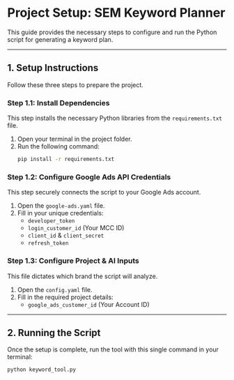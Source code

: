# Project Setup: SEM Keyword Planner

This guide provides the necessary steps to configure and run the Python script for generating a keyword plan.

---

## 1. Setup Instructions

Follow these three steps to prepare the project.

### Step 1.1: Install Dependencies

This step installs the necessary Python libraries from the `requirements.txt` file.

1.  Open your terminal in the project folder.
2.  Run the following command:
    ```bash
    pip install -r requirements.txt
    ```

### Step 1.2: Configure Google Ads API Credentials

This step securely connects the script to your Google Ads account.

1.  Open the `google-ads.yaml` file.
2.  Fill in your unique credentials:
    * `developer_token`
    * `login_customer_id` (Your MCC ID)
    * `client_id` & `client_secret`
    * `refresh_token`

### Step 1.3: Configure Project & AI Inputs

This file dictates which brand the script will analyze.

1.  Open the `config.yaml` file.
2.  Fill in the required project details:
    * `google_ads_customer_id` (Your Account ID)

---

## 2. Running the Script

Once the setup is complete, run the tool with this single command in your terminal:

```bash
python keyword_tool.py

